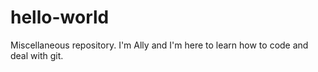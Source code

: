 # hello-world
Miscellaneous repository.
I'm Ally and I'm here to learn how to code and deal with git.
